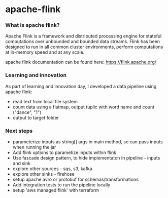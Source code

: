 # apache-flink

### What is apache flink?
Apache Flink is a framework and distributed processing engine for stateful computations over unbounded and bounded data streams. Flink has been designed to run in all common cluster environments, perform computations at in-memory speed and at any scale.

apache flink documentation can be found here:
https://flink.apache.org/


### Learning and innovation
As part of learning and innovation day, I developed a data pipeline using apache flink:
- read text from local file system
- count data using a flatmap, output tuplic with word name and count ("dance", "1")
- output to target folder

### Next steps
- parameterize inputs as string[] args in main method, so can pass inputs when running the jar
- Add flink options to parametize inputs within flink
- Use fascade design pattern, to hide implementaton in pipeline - inputs and sink
- explore other sources - sqs, s3, kafka
- explore other sinks - firehose
- setup apache avro or protobuf for schemas/transformations
- Add integration tests to run the pipeline locally
- setup 'aws managed flink' with terraform

